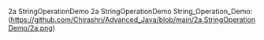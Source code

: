 2a StringOperationDemo
2a StringOperationDemo String_Operation_Demo:(https://github.com/Chirashri/Advanced_Java/blob/main/2a.StringOperationDemo/2a.png)
